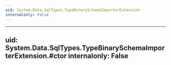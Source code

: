 ```yaml
---
uid: System.Data.SqlTypes.TypeBinarySchemaImporterExtension
internalonly: False
---
```


---
uid: System.Data.SqlTypes.TypeBinarySchemaImporterExtension.#ctor
internalonly: False
---
